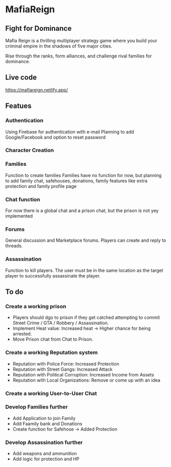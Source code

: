 # MafiaReign

## Fight for Dominance

Mafia Reign is a thrilling multiplayer strategy game where you build your criminal empire in the shadows of five major cities.

Rise through the ranks, form alliances, and challenge rival families for dominance.

## Live code

https://mafiareign.netlify.app/

## Featues

### Authentication 
Using Firebase for authentication with e-mail
Planning to add Google/Facebook and option to reset password

### Character Creation

### Families
Function to create families
Families have no function for now, but planning to add family chat, safehouses, donations, family features like extra protection and family profile page

### Chat function
For now there is a global chat and a prison chat, but the prison is not yey implemented

### Forums
General discussion and Marketplace forums.
Players can create and reply to threads.

### Assassination
Function to kill players. The user must be in the same location as the target player to successfully assassinate the player.


## To do
### Create a working prison
- Players should dgo to prison if they get catched attempting to commit Street Crime / GTA / Robbery / Assassination.
- Implement Heat value: Increased heat -> Higher chance for being arrested.
- Move Prison chat from Chat to Prison.

### Create a working Reputation system
- Reputation with Police Force: Increased Protection
- Reputation with Street Gangs: Increased Attack
- Reputation with Political Corruption: Increased Income from Assets
- Reputation with Local Organizations: Remove or come up with an idea

### Create a working User-to-User Chat

### Develop Families further
- Add Application to join Family
- Add Faamily bank and Donations
- Create function for Safehose -> Added Protection

### Develop Assassination further
- Add weapons and ammunition
- Add logic for protection and HP

